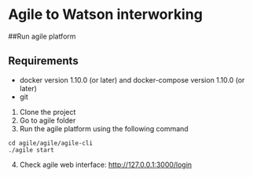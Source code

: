 # Agile to Watson interworking

##Run agile platform

## Requirements
* docker version 1.10.0 (or later) and docker-compose version 1.10.0 (or later)
* git

1. Clone the project
2. Go to agile folder
3. Run the agile platform using the following command
```console
cd agile/agile/agile-cli
./agile start
```
4. Check agile web interface: http://127.0.0.1:3000/login
